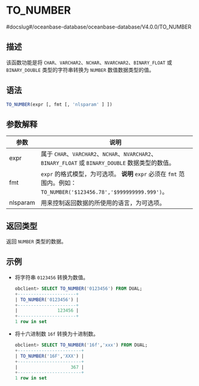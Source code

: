 TO_NUMBER 
==============================
#docslug#/oceanbase-database/oceanbase-database/V4.0.0/TO_NUMBER


描述 
-----------------------

该函数功能是将 `CHAR`、`VARCHAR2`、`NCHAR`、`NVARCHAR2`、`BINARY_FLOAT` 或 `BINARY_DOUBLE` 类型的字符串转换为 `NUMBER` 数值数据类型的值。

语法 
-----------------------

```sql
TO_NUMBER(expr [, fmt [, 'nlsparam' ] ])
```



参数解释 
-------------------------



|    参数    |                                                               说明                                                               |
|----------|--------------------------------------------------------------------------------------------------------------------------------|
| expr     | 属于 `CHAR`、`VARCHAR2`、`NCHAR`、`NVARCHAR2`、`BINARY_FLOAT` 或 `BINARY_DOUBLE` 数据类型的数值。                                             |
| fmt      | `expr` 的格式模型，为可选项。 **说明**  `expr` 必须在 `fmt` 范围内。例如：`TO_NUMBER('$123456.78','$999999999.999')`。 |
| nlsparam | 用来控制返回数据的所使用的语言，为可选项。                                                                                                          |



返回类型 
-------------------------

返回 `NUMBER` 类型的数据。

示例 
-----------------------

* 将字符串 `0123456` 转换为数值。

  ```sql
  obclient> SELECT TO_NUMBER('0123456') FROM DUAL;
  +----------------------+
  | TO_NUMBER('0123456') |
  +----------------------+
  |               123456 |
  +----------------------+
  1 row in set
  ```

  

* 将十六进制数 `16f` 转换为十进制数。

  ```sql
  obclient> SELECT TO_NUMBER('16f','xxx') FROM DUAL;
  +------------------------+
  | TO_NUMBER('16F','XXX') |
  +------------------------+
  |                    367 |
  +------------------------+
  1 row in set
  ```

  



